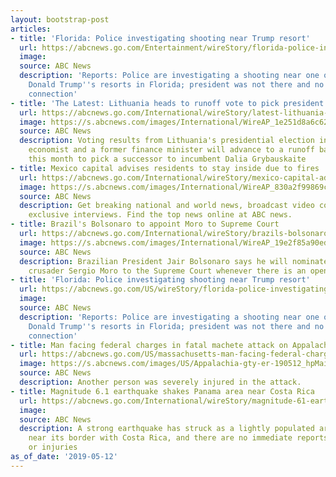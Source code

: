 ```yaml
---
layout: bootstrap-post
articles:
- title: 'Florida: Police investigating shooting near Trump resort'
  url: https://abcnews.go.com/Entertainment/wireStory/florida-police-investigating-shooting-trump-resort-62994767
  image: 
  source: ABC News
  description: 'Reports: Police are investigating a shooting near one of President
    Donald Trump''s resorts in Florida; president was not there and no apparent political
    connection'
- title: 'The Latest: Lithuania heads to runoff vote to pick president'
  url: https://abcnews.go.com/International/wireStory/latest-lithuania-heads-runoff-vote-pick-president-62994226
  image: https://s.abcnews.com/images/International/WireAP_1e251d8a6c6247938061df8b816cd4cf_16x9_992.jpg
  source: ABC News
  description: Voting results from Lithuania's presidential election indicate a prominent
    economist and a former finance minister will advance to a runoff ballot later
    this month to pick a successor to incumbent Dalia Grybauskaite
- title: Mexico capital advises residents to stay inside due to fires
  url: https://abcnews.go.com/International/wireStory/mexico-capital-advises-residents-stay-inside-due-fires-62994000
  image: https://s.abcnews.com/images/International/WireAP_830a2f99869c4f51810e01351c332158_16x9_992.jpg
  source: ABC News
  description: Get breaking national and world news, broadcast video coverage, and
    exclusive interviews. Find the top news online at ABC news.
- title: Brazil's Bolsonaro to appoint Moro to Supreme Court
  url: https://abcnews.go.com/International/wireStory/brazils-bolsonaro-appoint-moro-supreme-court-62993822
  image: https://s.abcnews.com/images/International/WireAP_19e2f85a90ed4d69a6705634358a1544_16x9_992.jpg
  source: ABC News
  description: Brazilian President Jair Bolsonaro says he will nominate anti-corruption
    crusader Sergio Moro to the Supreme Court whenever there is an opening
- title: 'Florida: Police investigating shooting near Trump resort'
  url: https://abcnews.go.com/US/wireStory/florida-police-investigating-shooting-trump-resort-62993486
  image: 
  source: ABC News
  description: 'Reports: Police are investigating a shooting near one of President
    Donald Trump''s resorts in Florida; president was not there and no apparent political
    connection'
- title: Man facing federal charges in fatal machete attack on Appalachian Trail
  url: https://abcnews.go.com/US/massachusetts-man-facing-federal-charges-fatal-machete-attack/story?id=62992155
  image: https://s.abcnews.com/images/US/Appalachia-gty-er-190512_hpMain_16x9_992.jpg
  source: ABC News
  description: Another person was severely injured in the attack.
- title: Magnitude 6.1 earthquake shakes Panama area near Costa Rica
  url: https://abcnews.go.com/International/wireStory/magnitude-61-earthquake-shakes-panama-area-costa-rica-62992866
  image: 
  source: ABC News
  description: A strong earthquake has struck as a lightly populated area of Panama
    near its border with Costa Rica, and there are no immediate reports of damage
    or injuries
as_of_date: '2019-05-12'
---
```


